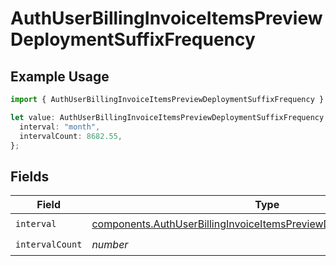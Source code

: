 # AuthUserBillingInvoiceItemsPreviewDeploymentSuffixFrequency

## Example Usage

```typescript
import { AuthUserBillingInvoiceItemsPreviewDeploymentSuffixFrequency } from "@vercel/sdk/models/components/authuser.js";

let value: AuthUserBillingInvoiceItemsPreviewDeploymentSuffixFrequency = {
  interval: "month",
  intervalCount: 8682.55,
};
```

## Fields

| Field                                                                                                                                                          | Type                                                                                                                                                           | Required                                                                                                                                                       | Description                                                                                                                                                    |
| -------------------------------------------------------------------------------------------------------------------------------------------------------------- | -------------------------------------------------------------------------------------------------------------------------------------------------------------- | -------------------------------------------------------------------------------------------------------------------------------------------------------------- | -------------------------------------------------------------------------------------------------------------------------------------------------------------- |
| `interval`                                                                                                                                                     | [components.AuthUserBillingInvoiceItemsPreviewDeploymentSuffixInterval](../../models/components/authuserbillinginvoiceitemspreviewdeploymentsuffixinterval.md) | :heavy_check_mark:                                                                                                                                             | N/A                                                                                                                                                            |
| `intervalCount`                                                                                                                                                | *number*                                                                                                                                                       | :heavy_check_mark:                                                                                                                                             | N/A                                                                                                                                                            |